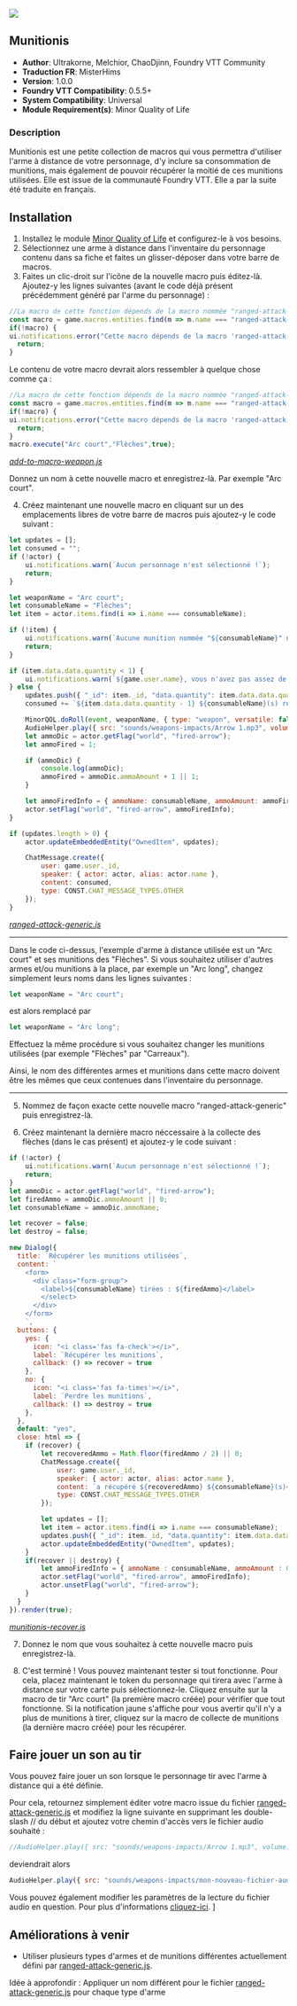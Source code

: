 ![](https://img.shields.io/badge/Foundry-v0.5.5-informational)
## Munitionis

* **Author**: Ultrakorne, Melchior, ChaoDjinn, Foundry VTT Community
* **Traduction FR**: MisterHims
* **Version**: 1.0.0
* **Foundry VTT Compatibility**: 0.5.5+
* **System Compatibility**: Universal
* **Module Requirement(s)**: Minor Quality of Life

### Description
Munitionis est une petite collection de macros qui vous permettra d'utiliser l'arme à distance de votre personnage, d'y inclure sa consommation de munitions, mais également de pouvoir récupérer la moitié de ces munitions utilisées. Elle est issue de la communauté Foundry VTT. Elle a par la suite été traduite en français.

## Installation

1. Installez le module [Minor Quality of Life](https://gitlab.com/tposney/minor-qol/tree/master) et configurez-le à vos besoins.
2. Sélectionnez une arme à distance dans l'inventaire du personnage contenu dans sa fiche et faites un glisser-déposer dans votre barre de macros.
3. Faites un clic-droit sur l'icône de la nouvelle macro puis éditez-là. Ajoutez-y les lignes suivantes (avant le code déjà présent précédemment généré par l'arme du personnage) :

```javascript
//La macro de cette fonction dépends de la macro nommée "ranged-attack-generic"
const macro = game.macros.entities.find(m => m.name === "ranged-attack-generic");
if(!macro) {
ui.notifications.error("Cette macro dépends de la macro 'ranged-attack-generic' qui ne peut être trouvée.");
  return;
}
```

Le contenu de votre macro devrait alors ressembler à quelque chose comme ça :

```javascript
//La macro de cette fonction dépends de la macro nommée "ranged-attack-generic"
const macro = game.macros.entities.find(m => m.name === "ranged-attack-generic");
if(!macro) {
ui.notifications.error("Cette macro dépends de la macro 'ranged-attack-generic' qui ne peut être trouvée.");
  return;
}
macro.execute("Arc court","Flèches",true);
```
*[add-to-macro-weapon.js](https://github.com/MisterHims/FoundryVTT/blob/master/ScriptMacros/Munitionis/FR/Macros/add-to-macro-weapon.js)*

Donnez un nom à cette nouvelle macro et enregistrez-là. Par exemple "Arc court".

4. Créez maintenant une nouvelle macro en cliquant sur un des emplacements libres de votre barre de macros puis ajoutez-y le code suivant :

```javascript
let updates = [];
let consumed = "";
if (!actor) {
    ui.notifications.warn(`Aucun personnage n'est sélectionné !`);
    return;
}

let weaponName = "Arc court";
let consumableName = "Flèches";
let item = actor.items.find(i => i.name === consumableName);

if (!item) {
    ui.notifications.warn(`Aucune munition nommée "${consumableName}" n'a été trouvée`);
    return;
}

if (item.data.data.quantity < 1) {
    ui.notifications.warn(`${game.user.name}, vous n'avez pas assez de ${consumableName} restante(s)`);
} else {
    updates.push({ "_id": item._id, "data.quantity": item.data.data.quantity - 1 });
    consumed += `${item.data.data.quantity - 1} ${consumableName}(s) restante(s)<br>`;

    MinorQOL.doRoll(event, weaponName, { type: "weapon", versatile: false });
    AudioHelper.play({ src: "sounds/weapons-impacts/Arrow 1.mp3", volume: 0.8, autoplay: true, loop: false }, true);
    let ammoDic = actor.getFlag("world", "fired-arrow");
    let ammoFired = 1;

    if (ammoDic) {
        console.log(ammoDic);
        ammoFired = ammoDic.ammoAmount + 1 || 1;
    }

    let ammoFiredInfo = { ammoName: consumableName, ammoAmount: ammoFired };
    actor.setFlag("world", "fired-arrow", ammoFiredInfo);
}

if (updates.length > 0) {
    actor.updateEmbeddedEntity("OwnedItem", updates);

    ChatMessage.create({
        user: game.user._id,
        speaker: { actor: actor, alias: actor.name },
        content: consumed,
        type: CONST.CHAT_MESSAGE_TYPES.OTHER
    });
}
```
*[ranged-attack-generic.js](https://github.com/MisterHims/FoundryVTT/blob/master/ScriptMacros/Munitionis/FR/Macros/ranged-attack-generic.js)*

___
Dans le code ci-dessus, l'exemple d'arme à distance utilisée est un "Arc court" et ses munitions des "Flèches".
Si vous souhaitez utiliser d'autres armes et/ou munitions à la place, par exemple un "Arc long", changez simplement leurs noms dans les lignes suivantes :
```javascript
let weaponName = "Arc court";
```
est alors remplacé par
```javascript
let weaponName = "Arc long";
```
Effectuez la même procédure si vous souhaitez changer les munitions utilisées (par exemple "Flèches" par "Carreaux").

Ainsi, le nom des différentes armes et munitions dans cette macro doivent être les mêmes que ceux contenues dans l'inventaire du personnage.
___

5. Nommez de façon exacte cette nouvelle macro "ranged-attack-generic" puis enregistrez-là.

6. Créez maintenant la dernière macro néccessaire à la collecte des flèches (dans le cas présent) et ajoutez-y le code suivant :

```javascript
if (!actor) {
    ui.notifications.warn(`Aucun personnage n'est sélectionné !`);
    return;
}
let ammoDic = actor.getFlag("world", "fired-arrow");
let firedAmmo = ammoDic.ammoAmount || 0;
let consumableName = ammoDic.ammoName;

let recover = false;
let destroy = false;

new Dialog({
  title: `Récupérer les munitions utilisées`,
  content: `
    <form>
      <div class="form-group">
        <label>${consumableName} tirées : ${firedAmmo}</label>
        </select>
      </div>
    </form>
    `,
  buttons: {
    yes: {
      icon: "<i class='fas fa-check'></i>",
      label: `Récupérer les munitions`,
      callback: () => recover = true
    },
    no: {
      icon: "<i class='fas fa-times'></i>",
      label: `Perdre les munitions`,
      callback: () => destroy = true
    },
  },
  default: "yes",
  close: html => {
    if (recover) {
        let recoveredAmmo = Math.floor(firedAmmo / 2) || 0;
        ChatMessage.create({
            user: game.user._id,
            speaker: { actor: actor, alias: actor.name },
            content: `a récupéré ${recoveredAmmo} ${consumableName}(s)<br>`,
            type: CONST.CHAT_MESSAGE_TYPES.OTHER
        });

        let updates = [];
        let item = actor.items.find(i => i.name === consumableName);
        updates.push({ "_id": item._id, "data.quantity": item.data.data.quantity + recoveredAmmo });
        actor.updateEmbeddedEntity("OwnedItem", updates);
    }
    if(recover || destroy) {
        let ammoFiredInfo = { ammoName : consumableName, ammoAmount : 0};
        actor.setFlag("world", "fired-arrow", ammoFiredInfo);
        actor.unsetFlag("world", "fired-arrow");
    }
  }
}).render(true);
```
*[munitionis-recover.js](https://github.com/MisterHims/FoundryVTT/blob/master/ScriptMacros/Munitionis/FR/Macros/munitionis-recover.js)*

7. Donnez le nom que vous souhaitez à cette nouvelle macro puis enregistrez-là.

8. C'est terminé ! Vous pouvez maintenant tester si tout fonctionne. Pour cela, placez maintenant le token du personnage qui tirera avec l'arme à distance sur votre carte puis sélectionnez-le. Cliquez ensuite sur la macro de tir "Arc court" (la première macro créée) pour vérifier que tout fonctionne. Si la notification jaune s'affiche pour vous avertir qu'il n'y a plus de munitions à tirer, cliquez sur la macro de collecte de munitions (la dernière macro créée) pour les récupérer.

## Faire jouer un son au tir

Vous pouvez faire jouer un son lorsque le personnage tir avec l'arme à distance qui a été définie.

Pour cela, retournez simplement éditer votre macro issue du fichier [ranged-attack-generic.js](https://github.com/MisterHims/FoundryVTT/blob/130812cf0174cca1e3f3e2a15ca5241b2750c4fc/ScriptMacros/Munitionis/FR/Macros/ranged-attack-generic.js#L24) et modifiez la ligne suivante en supprimant les double-slash // du début et ajoutez votre chemin d'accès vers le fichier audio souhaité :
```javascript
//AudioHelper.play({ src: "sounds/weapons-impacts/Arrow 1.mp3", volume: 0.8, autoplay: true, loop: false }, true);
```
deviendrait alors
```javascript
AudioHelper.play({ src: "sounds/weapons-impacts/mon-nouveau-fichier-audio.mp3", volume: 0.8, autoplay: true, loop: false }, true);
```

Vous pouvez également modifier les paramètres de la lecture du fichier audio en question. Pour plus d'informations [cliquez-ici](https://www.w3schools.com/jsref/dom_obj_audio.asp).
]


## Améliorations à venir

* Utiliser plusieurs types d'armes et de munitions différentes actuellement défini par [ranged-attack-generic.js](https://github.com/MisterHims/FoundryVTT/blob/master/ScriptMacros/Munitionis/FR/Macros/ranged-attack-generic.js).

Idée à approfondir : Appliquer un nom différent pour le fichier [ranged-attack-generic.js](https://github.com/MisterHims/FoundryVTT/blob/master/ScriptMacros/Munitionis/FR/Macros/ranged-attack-generic.js) pour chaque type d'arme
